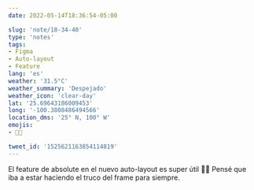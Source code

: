 ```yaml
---
date: 2022-05-14T18:36:54-05:00

slug: 'note/18-34-40'
type: 'notes'
tags:
- Figma
- Auto-layout
- Feature
lang: 'es'
weather: '31.5°C'
weather_summary: 'Despejado'
weather_icon: 'clear-day'
lat: '25.69643186009453'
long: '-100.3808486494566'
location_dms: '25° N, 100° W'
emojis:
- 👏🏼

tweet_id: '1525621163854114819'
---
```

El feature de absolute en el nuevo auto-layout es super útil 👏🏼
Pensé que iba a estar haciendo el truco del frame para siempre.